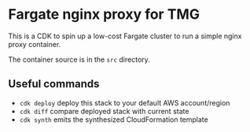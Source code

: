 # Fargate nginx proxy for TMG

This is a CDK to spin up a low-cost Fargate cluster to run a simple nginx proxy container.

The container source is in the `src` directory.


## Useful commands

 * `cdk deploy`      deploy this stack to your default AWS account/region
 * `cdk diff`        compare deployed stack with current state
 * `cdk synth`       emits the synthesized CloudFormation template
